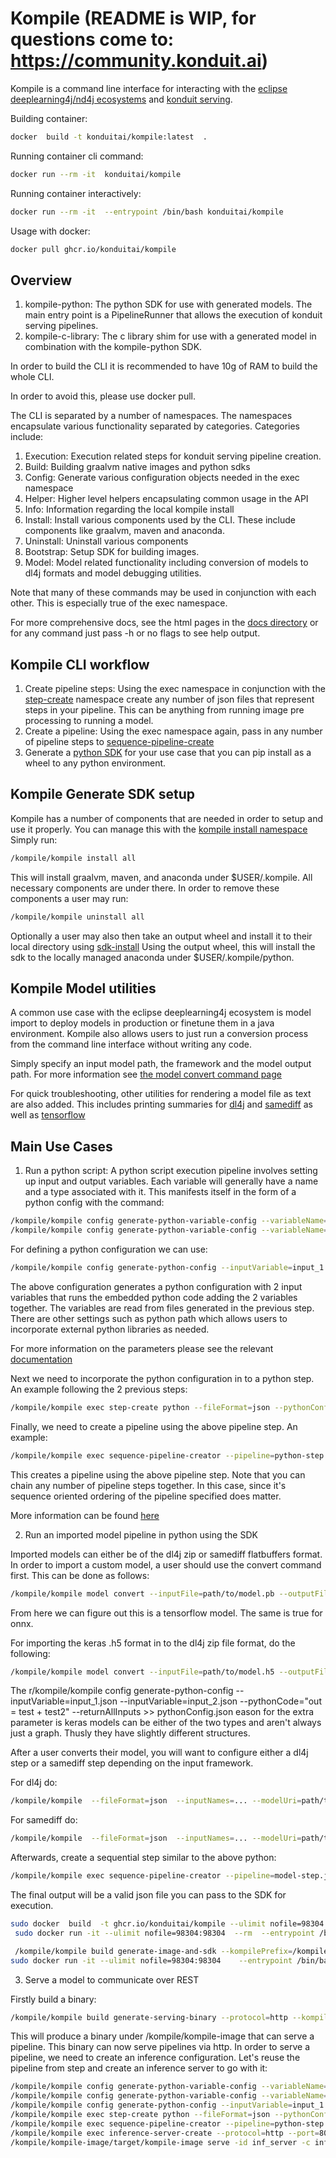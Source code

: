 # Kompile (README is WIP, for questions come to: https://community.konduit.ai)

Kompile  is a command line interface for interacting with 
the [eclipse deeplearning4j/nd4j ecosystems](https://github.com/eclipse/deeplearning4j) and [konduit serving](https://github.com/KonduitAI/konduit-serving).


Building container:
```bash
docker  build -t konduitai/kompile:latest  .
```

Running container cli command:
```bash
docker run --rm -it  konduitai/kompile
```

Running container interactively:
```bash
docker run --rm -it  --entrypoint /bin/bash konduitai/kompile
```


Usage with docker:
```bash
docker pull ghcr.io/konduitai/kompile
```

Overview
--------------

1. kompile-python: The python SDK for use with generated models. The main entry point is a PipelineRunner that allows the execution of konduit serving pipelines.
2. kompile-c-library: The c library shim for use with a generated model in combination with the kompile-python SDK.


In order to build the CLI it is recommended to have 10g of RAM to build the whole CLI.

In order to avoid this, please use docker pull.

The CLI is separated by a number of namespaces.
The namespaces encapsulate various functionality
separated by categories. Categories include:

1. Execution: Execution related steps for konduit serving pipeline creation.
2. Build: Building graalvm native images and python sdks
3. Config: Generate various configuration objects needed in the exec namespace
4. Helper: Higher level helpers encapsulating common usage in the API
5. Info: Information regarding the local kompile install
6. Install: Install various components used by the CLI. These include components like graalvm, maven and anaconda.
7. Uninstall: Uninstall various components
8. Bootstrap: Setup SDK for building images.
9. Model: Model related functionality including conversion of models to dl4j formats and model debugging utilities.


Note that many of these commands may be used in conjunction with each other.
This is especially true of the exec namespace.

For more comprehensive docs, see the html pages in the [docs directory](./docs)
or for any command just pass -h or no flags to see help output.


Kompile CLI workflow
-----------------------

1. Create pipeline steps: Using the exec namespace in conjunction with the [step-create](./docs/step-create.html) namespace create any number of json files that represent steps in your pipeline. This can be anything from running image pre processing to running a model.
2. Create a pipeline: Using the exec namespace again, pass in any number of pipeline steps to [sequence-pipeline-create](./docs/sequence-pipeline-creator.html)
3. Generate a [python SDK](./docs/generate-image-and-sdk.html) for your use case that you can pip install as a wheel to any python environment.


Kompile Generate SDK setup
-----------------------------

Kompile has a number of components that are needed in order to setup and use it properly.
You can manage this with the [kompile install namespace](./docs/kompile-install.html)
Simply run:
```bash
/kompile/kompile install all
```
This will install graalvm, maven, and anaconda under $USER/.kompile.
All necessary components are under there.
In order to remove these components a user may run:
```bash
/kompile/kompile uninstall all
```

Optionally a user may also then take an output wheel and install it to their local directory using [sdk-install](./docs/sdk-install.html)
Using the output wheel, this will install the sdk to the locally managed anaconda under $USER/.kompile/python.

Kompile Model utilities
---------------------------
A common use case with the eclipse deeplearning4j ecosystem
is model import to deploy models in production or finetune them in a
java environment. Kompile also allows users to just run a conversion process
from the command line interface without writing any code.

Simply specify an input model path, the framework and the model output path.
For more information see [the model convert command page](./docs/kompile-model-convert.html)

For quick troubleshooting, other utilities for rendering a model file as text are also added.
This includes printing summaries for [dl4j](./docs/kompile-model-dl4j-summary.html) and [samediff](./docs/samediff-summary.html)
as well as [tensorflow](./docs/)


Main Use Cases
--------------

1. Run a python script:
A python script execution pipeline involves setting up
input and output variables. Each variable will generally have a name
and a type associated with it. This manifests itself in the form of a python config with the command:
```bash
/kompile/kompile config generate-python-variable-config --variableName=test --pythonType=numpy.ndarray  --valueType=NDARRAY >> input_1.json
/kompile/kompile config generate-python-variable-config --variableName=test2 --pythonType=numpy.ndarray  --valueType=NDARRAY >> input_2.json
```

For defining a python configuration we can use:
```bash
/kompile/kompile config generate-python-config --inputVariable=input_1.json --inputVariable=input_2.json --pythonCode="out = test + test2" --returnAllInputs >> pythonConfig.json
```
The above configuration generates a python configuration with 2 input variables that runs the embedded python code adding the 2 variables together.
The variables are read from files generated in the previous step.
There are other settings such as python path which allows users to incorporate external python libraries as needed.

For more information on the parameters please see the relevant [documentation](./docs/generate-python-config.html)

Next we need to incorporate the python configuration in to a python step.
An example following the 2 previous steps:
```bash
/kompile/kompile exec step-create python --fileFormat=json --pythonConfig=pythonConfig.json >> python-step.json
```

Finally, we need to create a pipeline using the above pipeline step.
An example:
```bash
/kompile/kompile exec sequence-pipeline-creator --pipeline=python-step.json >> python-pipeline.json
```

This creates a pipeline using the above pipeline step. Note that you can chain any number of pipeline steps together.
In this case, since it's sequence oriented ordering of the pipeline specified does matter.

More information can be found [here](./docs/sequence-pipeline-creator.html)

2. Run an imported model pipeline in python using the SDK

Imported models can either be of the dl4j zip or samediff flatbuffers format.
In order to import a custom model, a user should use the convert command first.
This can be done as follows:

```bash
/kompile/kompile model convert --inputFile=path/to/model.pb --outputFile=path/to/outputmodel.fb
```
From here we can figure out this is a tensorflow model. The same is true for onnx.

For importing the keras .h5 format in to the dl4j zip file format, do the following:
```bash
/kompile/kompile model convert --inputFile=path/to/model.h5 --outputFile=path/to/outputmodel.zip --kerasNetworkType=sequential (or functional)
```
The r/kompile/kompile config generate-python-config --inputVariable=input_1.json --inputVariable=input_2.json --pythonCode="out = test + test2" --returnAllInputs >> pythonConfig.json
eason for the extra parameter is keras models can be either of the two types
and aren't always just a graph. Thusly they have slightly different structures.


After a user converts their model, you will want to configure either a dl4j step or a samediff step
depending on the input framework.

For dl4j do:
```bash
/kompile/kompile  --fileFormat=json  --inputNames=... --modelUri=path/to/model.zip --outputNames=...  >> model-step.json
```
For samediff do:
```bash
/kompile/kompile  --fileFormat=json  --inputNames=... --modelUri=path/to/model.fb --outputNames=...  >> model-step.json
```

Afterwards, create a sequential step similar to the above python:
```bash
/kompile/kompile exec sequence-pipeline-creator --pipeline=model-step.json
```

The final output will be a valid json file you can pass to the SDK for execution.
```bash
sudo docker  build  -t ghcr.io/konduitai/kompile --ulimit nofile=98304:98304   .
 sudo docker run -it --ulimit nofile=98304:98304  --rm  --entrypoint /bin/bash ghcr.io/konduitai/kompile

 /kompile/kompile build generate-image-and-sdk --kompilePrefix=/kompile --nativeImageFilesPath=/kompile/native-image/ --kompileCPath=/kompile/kompile-c-library/ --kompilePythonPath=/kompile/kompile-python --pythonExecutable=/root/.kompile/python/bin/python
sudo docker run -it --ulimit nofile=98304:98304    --entrypoint /bin/bash ghcr.io/konduitai/kompile

```

3. Serve a model to communicate over REST

Firstly build a binary: 
```bash
/kompile/kompile build generate-serving-binary --protocol=http --kompilePrefix=/kompile --nativeImageFilesPath=/kompile/native-image/ --mainClass=ai.konduit.pipelinegenerator.main.ServingMain
```

This will produce a binary under /kompile/kompile-image that can serve a pipeline.
This binary can now serve pipelines via http. In order to serve a pipeline, we need to create an inference configuration.
Let's reuse the pipeline from step  and create an inference server to go with it:
```bash
/kompile/kompile config generate-python-variable-config --variableName=test --pythonType=numpy.ndarray  --valueType=NDARRAY >> input_1.json
/kompile/kompile config generate-python-variable-config --variableName=test2 --pythonType=numpy.ndarray  --valueType=NDARRAY >> input_2.json
/kompile/kompile config generate-python-config --inputVariable=input_1.json --inputVariable=input_2.json --pythonCode="out = test + test2" --returnAllInputs >> pythonConfig.json
/kompile/kompile exec step-create python --fileFormat=json --pythonConfig=pythonConfig.json >> python-step.json
/kompile/kompile exec sequence-pipeline-creator --pipeline=python-step.json >> python-pipeline.json
/kompile/kompile exec inference-server-create --protocol=http --port=8080 --pipeline=python-pipeline.json >> inference-server.json
/kompile/kompile-image/target/kompile-image serve -id inf_server -c inference-server.json
```
```json

```
